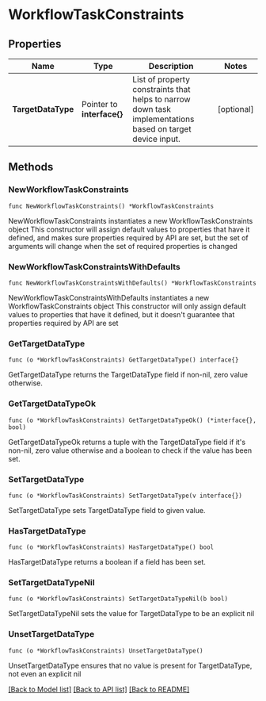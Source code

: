 # WorkflowTaskConstraints

## Properties

Name | Type | Description | Notes
------------ | ------------- | ------------- | -------------
**TargetDataType** | Pointer to **interface{}** | List of property constraints that helps to narrow down task implementations based on target device input. | [optional] 

## Methods

### NewWorkflowTaskConstraints

`func NewWorkflowTaskConstraints() *WorkflowTaskConstraints`

NewWorkflowTaskConstraints instantiates a new WorkflowTaskConstraints object
This constructor will assign default values to properties that have it defined,
and makes sure properties required by API are set, but the set of arguments
will change when the set of required properties is changed

### NewWorkflowTaskConstraintsWithDefaults

`func NewWorkflowTaskConstraintsWithDefaults() *WorkflowTaskConstraints`

NewWorkflowTaskConstraintsWithDefaults instantiates a new WorkflowTaskConstraints object
This constructor will only assign default values to properties that have it defined,
but it doesn't guarantee that properties required by API are set

### GetTargetDataType

`func (o *WorkflowTaskConstraints) GetTargetDataType() interface{}`

GetTargetDataType returns the TargetDataType field if non-nil, zero value otherwise.

### GetTargetDataTypeOk

`func (o *WorkflowTaskConstraints) GetTargetDataTypeOk() (*interface{}, bool)`

GetTargetDataTypeOk returns a tuple with the TargetDataType field if it's non-nil, zero value otherwise
and a boolean to check if the value has been set.

### SetTargetDataType

`func (o *WorkflowTaskConstraints) SetTargetDataType(v interface{})`

SetTargetDataType sets TargetDataType field to given value.

### HasTargetDataType

`func (o *WorkflowTaskConstraints) HasTargetDataType() bool`

HasTargetDataType returns a boolean if a field has been set.

### SetTargetDataTypeNil

`func (o *WorkflowTaskConstraints) SetTargetDataTypeNil(b bool)`

 SetTargetDataTypeNil sets the value for TargetDataType to be an explicit nil

### UnsetTargetDataType
`func (o *WorkflowTaskConstraints) UnsetTargetDataType()`

UnsetTargetDataType ensures that no value is present for TargetDataType, not even an explicit nil

[[Back to Model list]](../README.md#documentation-for-models) [[Back to API list]](../README.md#documentation-for-api-endpoints) [[Back to README]](../README.md)


